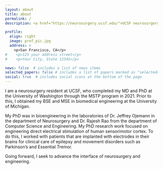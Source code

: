 ```yaml
---
layout: about
title: about
permalink: /
description: <a href="https://neurosurgery.ucsf.edu/">UCSF neurosurgery</a> | <a href="http://mstp.washington.edu/">UW MSTP MD, </a> <a href=http://bioe.uw.edu/">PhD BIOE</a> | <a href="http://bme.umich.edu/">BSE, MSE Umich BME<a>

profile:
  align: right
  image: prof_pic.jpg
  address: >
    <p>San Francisco, CA</p>
#    <p>123 your address street</p>
#    <p>Your City, State 12345</p>

news: false  # includes a list of news items
selected_papers: false # includes a list of papers marked as "selected={true}"
social: true  # includes social icons at the bottom of the page
---
```


I am a neurosurgery resident at UCSF, who completed my MD and PhD at the University of Washington through the MSTP program in 2021. Prior to this, I obtained my BSE and MSE in biomedical engineering at the University of Michigan. 

My PhD was in bioengineering in the laboratories of Dr. Jeffrey Ojemann in the department of Neurosurgery and Dr. Rajesh Rao from the department of Computer Science and Engineering. My PhD research work focused on engineering direct electrical stimulation of human sensorimotor cortex. To do this, I worked with patients that are implanted with electrodes in their brains for clinical care of epilepsy and movement disorders such as Parkinson’s and Essential Tremor. 

Going forward, I seek to advance the interface of neurosurgery and engineering. 
